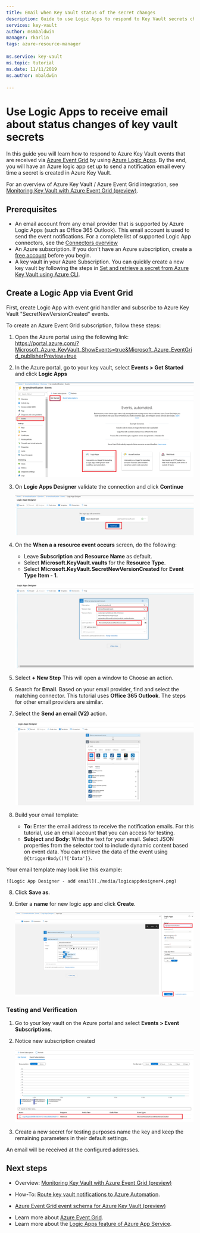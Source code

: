 ```yaml
---
title: Email when Key Vault status of the secret changes
description: Guide to use Logic Apps to respond to Key Vault secrets changes
services: key-vault
author: msmbaldwin
manager: rkarlin
tags: azure-resource-manager

ms.service: key-vault
ms.topic: tutorial
ms.date: 11/11/2019
ms.author: mbaldwin

---
```

# Use Logic Apps to receive email about status changes of key vault secrets

In this guide you will learn how to respond to Azure Key Vault events that are received via [Azure Event Grid](../event-grid/index.yml) by using [Azure Logic Apps](../logic-apps/index.yml). By the end, you will have an Azure logic app set up to send a notification email every time a secret is created in Azure Key Vault.

For an overview of Azure Key Vault / Azure Event Grid integration, see [Monitoring Key Vault with Azure Event Grid (preview)](event-grid-overview.md).

## Prerequisites

- An email account from any email provider that is supported by Azure Logic Apps (such as Office 365 Outlook). This email account is used to send the event notifications. For a complete list of supported Logic App connectors, see the [Connectors overview](/connectors)
- An Azure subscription. If you don't have an Azure subscription, create a [free account](https://azure.microsoft.com/free/?WT.mc_id=A261C142F) before you begin.
- A key vault in your Azure Subscription. You can quickly create a new key vault by following the steps in [Set and retrieve a secret from Azure Key Vault using Azure CLI](quick-create-cli.md).


## Create a Logic App via Event Grid

First, create Logic App with event grid handler and subscribe to Azure Key Vault "SecretNewVersionCreated" events.

To create an Azure Event Grid subscription, follow these steps:

1. Open the Azure portal using the following link: https://portal.azure.com/?Microsoft_Azure_KeyVault_ShowEvents=true&Microsoft_Azure_EventGrid_publisherPreview=true 
1. In the Azure portal, go to your key vault, select **Events > Get Started** and click **Logic Apps**

    
    ![Key Vault - events page](./media/kvsubs.png)
1. On **Logic Apps Designer** validate the connection and click **Continue** 
 
    ![Logic App Designer - connection](./media/logicappdesigner1.png)
1. On the **When a a resource event occurs** screen, do the following:
    - Leave **Subscription** and **Resource Name** as default.
    - Select **Microsoft.KeyVault.vaults** for the **Resource Type**.
    - Select **Microsoft.KeyVault.SecretNewVersionCreated** for **Event Type Item - 1**.

    ![Logic App Designer - event handler](./media/logicappdesigner2.png)

1. Select **+ New Step** This will open a window to Choose an action.
1. Search for **Email**. Based on your email provider, find and select the matching connector. This tutorial uses **Office 365 Outlook**. The steps for other email providers are similar.
1. Select the **Send an email (V2)** action.
   
   ![Logic App Designer - add email](./media/logicappdesigner3.png)

1. Build your email template:
    - **To:** Enter the email address to receive the notification emails. For this tutorial, use an email account that you can access for testing.
    - **Subject** and **Body**: Write the text for your email. Select JSON properties from the selector tool to include dynamic content based on event data. You can retrieve the data of the event using `@{triggerBody()?['Data']}`.

Your email template may look like this example:
    
    ![Logic App Designer - add email](./media/logicappdesigner4.png)

8. Click **Save as**.
9. Enter a **name** for new logic app and click **Create**.
    
    ![Logic App Designer - add email](./media/logicappdesigner5.png)

### Testing and Verification
1.  Go to your key vault on the Azure portal and select **Events > Event Subscriptions**.
1.  Notice new subscription created
    
    ![Logic App Designer - add email](./media/kvnewsubs.png)

1.  Create a new secret for testing purposes name the key and keep the remaining parameters in their default settings.

An email will be received at the configured addresses. 

## Next steps

- Overview: [Monitoring Key Vault with Azure Event Grid (preview)](event-grid-overview.md)
* How-To: [Route key vault notifications to Azure Automation](event-grid-tutorial.md).
- [Azure Event Grid event schema for Azure Key Vault (preview)](../event-grid/event-schema-key-vault.md)
* Learn more about [Azure Event Grid](../event-grid/index.yml).
* Learn more about the [Logic Apps feature of Azure App Service](../logic-apps/index.yml).

